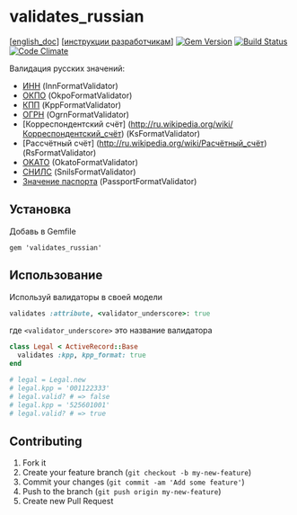 # validates_russian

[[english_doc](doc/english_readme.md)]
[[инструкции разработчикам](CONTRIBUTING.md)]
[![Gem Version](https://badge.fury.io/rb/validates_russian.png)](http://badge.fury.io/rb/validates_russian)
[![Build Status](https://travis-ci.org/asiniy/validates_russian.png?branch=master)](https://travis-ci.org/asiniy/validates_russian)
[![Code Climate](https://codeclimate.com/github/asiniy/validates_russian.png)](https://codeclimate.com/github/asiniy/validates_russian)

Валидация русских значений:

* [ИНН](http://ru.wikipedia.org/wiki/Идентификационный_номер_налогоплательщика) (InnFormatValidator)
* [ОКПО](http://ru.wikipedia.org/wiki/Общероссийский_классификатор_предприятий_и_организаций) (OkpoFormatValidator)
* [КПП](http://ru.wikipedia.org/wiki/Код_причины_постановки_на_учёт) (KppFormatValidator)
* [ОГРН](http://ru.wikipedia.org/wiki/Основной_государственный_регистрационный_номер) (OgrnFormatValidator)
* [Корреспондентский счёт] (http://ru.wikipedia.org/wiki/Корреспондентский_счёт) (KsFormatValidator)
* [Рассчётный счёт] (http://ru.wikipedia.org/wiki/Расчётный_счёт) (RsFormatValidator)
* [OKATO](http://ru.wikipedia.org/wiki/Общероссийский_классификатор_объектов_административно-территориального_деления) (OkatoFormatValidator)
* [СНИЛС](http://ru.wikipedia.org/wiki/Страховой_номер_индивидуального_лицевого_счёта) (SnilsFormatValidator)
* [Значение паспорта](http://ru.wikipedia.org/wiki/Паспорт_гражданина_Российской_Федерации) (PassportFormatValidator)

## Установка

Добавь в Gemfile

    gem 'validates_russian'

## Использование

Используй валидаторы в своей модели

```ruby
validates :attribute, <validator_underscore>: true
```

где `<validator_underscore>` это название валидатора

```ruby
class Legal < ActiveRecord::Base
  validates :kpp, kpp_format: true
end

# legal = Legal.new
# legal.kpp = '001122333'
# legal.valid? # => false
# legal.kpp = '525601001'
# legal.valid? # => true
```

## Contributing

1. Fork it
2. Create your feature branch (`git checkout -b my-new-feature`)
3. Commit your changes (`git commit -am 'Add some feature'`)
4. Push to the branch (`git push origin my-new-feature`)
5. Create new Pull Request
